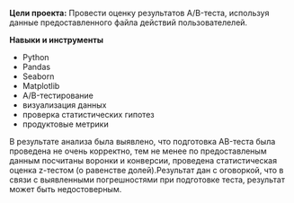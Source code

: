 **Цели проекта:** Провести оценку результатов A/B-теста, используя данные предоставленного файла действий пользователелей.

**Навыки и инструменты**
- Python
- Pandas
- Seaborn
- Matplotlib
- A/B-тестирование 
- визуализация данных
- проверка статистических гипотез
- продуктовые метрики

В результате анализа была выявлено, что подготовка AB-теста была проведена не очень корректно, тем не менее по предоставленым данным посчитаны воронки и конверсии, проведена статистическая оценка z-тестом (о равенстве долей).Результат дан с оговоркой, что в связи с выявленными погрешностями при подготовке теста, результат может быть недостоверным. 
